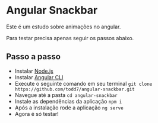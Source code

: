 # Angular Snackbar

Este é um estudo sobre animações no angular.

Para testar precisa apenas seguir os passos abaixo.

## Passo a passo
- Instalar [Node.js]([https://nodejs.org/en/](https://nodejs.org/en/))
- Instalar [Angular CLI]([https://cli.angular.io/](https://cli.angular.io/))
- Execute o seguinte comando em seu terminal
	`git clone https://github.com/todd7/angular-snackbar.git`
- Navegue até a pasta
	`cd angular-snackbar`
- Instale as dependências da aplicação
	`npm i`
- Após a instalação rode a aplicação
	`ng serve`
- Agora é só testar! 